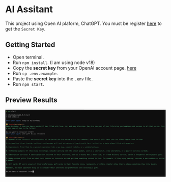 # AI Assitant

This project using Open AI plaform, ChatGPT. You must be register [here](https://platform.openai.com/) to get the `Secret Key`.

## Getting Started

- Open terminal.
- Run `npm install`. (I am using node v18)
- Copy the **secret key** from your OpenAI account page. [here](https://platform.openai.com/account/api-keys)
- Run `cp .env.example`.
- Paste the **secret key** into the `.env` file.
- Run `npm start`.

## Preview Results

![preview_results](captured.png)